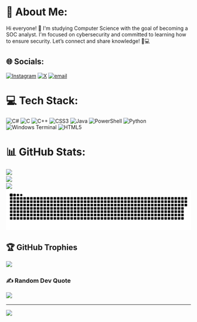 # 💫 About Me:
Hi everyone! 👋 I'm studying Computer Science with the goal of becoming a SOC analyst. I'm focused on cybersecurity and committed to learning how to ensure security. Let’s connect and share knowledge! 🌱💻<br>


## 🌐 Socials:
[![Instagram](https://img.shields.io/badge/Instagram-%23E4405F.svg?logo=Instagram&logoColor=white)](https://instagram.com/faizzi.0000) [![X](https://img.shields.io/badge/X-black.svg?logo=X&logoColor=white)](https://x.com/FaizanSoc) [![email](https://img.shields.io/badge/Email-D14836?logo=gmail&logoColor=white)](mailto:faizzi.contact.me@gmail.com) 

# 💻 Tech Stack:
![C#](https://img.shields.io/badge/c%23-%23239120.svg?style=flat&logo=csharp&logoColor=white) ![C](https://img.shields.io/badge/c-%2300599C.svg?style=flat&logo=c&logoColor=white) ![C++](https://img.shields.io/badge/c++-%2300599C.svg?style=flat&logo=c%2B%2B&logoColor=white) ![CSS3](https://img.shields.io/badge/css3-%231572B6.svg?style=flat&logo=css3&logoColor=white) ![Java](https://img.shields.io/badge/java-%23ED8B00.svg?style=flat&logo=openjdk&logoColor=white) ![PowerShell](https://img.shields.io/badge/PowerShell-%235391FE.svg?style=flat&logo=powershell&logoColor=white) ![Python](https://img.shields.io/badge/python-3670A0?style=flat&logo=python&logoColor=ffdd54) ![Windows Terminal](https://img.shields.io/badge/Windows%20Terminal-%234D4D4D.svg?style=flat&logo=windows-terminal&logoColor=white) ![HTML5](https://img.shields.io/badge/html5-%23E34F26.svg?style=flat&logo=html5&logoColor=white)
# 📊 GitHub Stats:
![](https://github-readme-stats.vercel.app/api?username=FaizanSoc&theme=transparent&hide_border=true&include_all_commits=true&count_private=false)<br/>
![](https://nirzak-streak-stats.vercel.app/?user=FaizanSoc&theme=transparent&hide_border=true)<br/>
![](https://github-readme-stats.vercel.app/api/top-langs/?username=FaizanSoc&theme=transparent&hide_border=true&include_all_commits=true&count_private=false&layout=compact)
![snake gif](https://github.com/FaizanSoc/FaizanSoc/blob/output/github-snake-dark.svg)

## 🏆 GitHub Trophies
![](https://github-profile-trophy.vercel.app/?username=FaizanSoc&theme=transparent&no-frame=false&no-bg=true&margin-w=4)

### ✍️ Random Dev Quote
![](https://quotes-github-readme.vercel.app/api?type=horizontal&theme=radical)

---
[![](https://visitcount.itsvg.in/api?id=FaizanSoc&icon=0&color=0)](https://visitcount.itsvg.in)

<!-- Proudly created with GPRM ( https://gprm.itsvg.in ) -->



